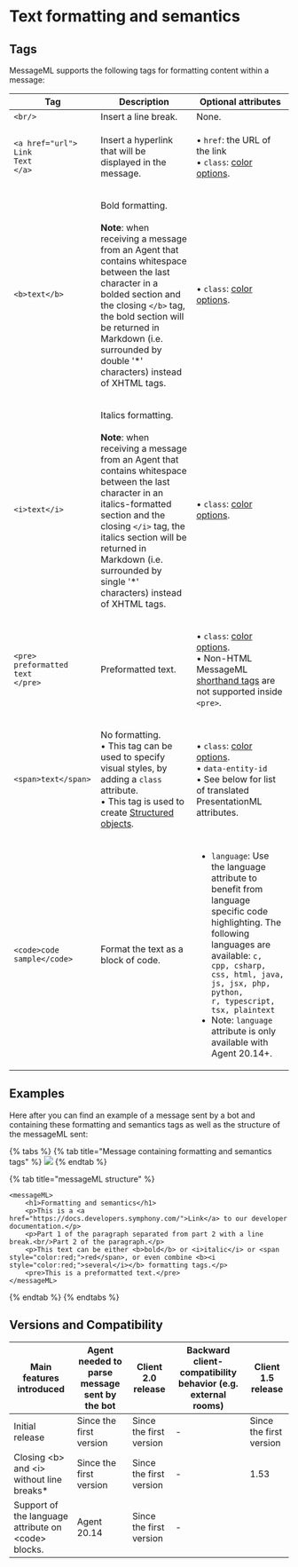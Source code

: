 # Text formatting and semantics

## Tags

MessageML supports the following tags for formatting content within a message:

| Tag                                                                                          | Description                                                                                                                                                                                                                                                                                                                                        | Optional attributes                                                                                                                                                                                                                                                                                                                                  |
| -------------------------------------------------------------------------------------------- | -------------------------------------------------------------------------------------------------------------------------------------------------------------------------------------------------------------------------------------------------------------------------------------------------------------------------------------------------- | ---------------------------------------------------------------------------------------------------------------------------------------------------------------------------------------------------------------------------------------------------------------------------------------------------------------------------------------------------- |
| `<br/>`                                                                                      | Insert a line break.                                                                                                                                                                                                                                                                                                                               | None.                                                                                                                                                                                                                                                                                                                                                |
| <p><code>&#x3C;a href="url"></code><br><code>Link Text</code><br><code>&#x3C;/a></code></p>  | Insert a hyperlink that will be displayed in the message.                                                                                                                                                                                                                                                                                          | <p>• <code>href</code>: the URL of the link<br><em></em>• <code>class</code>: <a href="../../../../developer-tools/developer-tools/ui-style-guide/colors.md">color options</a>.</p>                                                                                                                                                                  |
| `<b>text</b>`                                                                                | <p>Bold formatting.<br><br><strong>Note</strong>: when receiving a message from an Agent that contains whitespace between the last character in a bolded section and the closing <code>&#x3C;/b></code> tag, the bold section will be returned in Markdown (i.e. surrounded by double '*' characters) instead of XHTML tags.</p>                   | • `class`: [color options](../../../../developer-tools/developer-tools/ui-style-guide/colors.md).                                                                                                                                                                                                                                                    |
| `<i>text</i>`                                                                                | <p>Italics formatting.<br><br><strong>Note</strong>: when receiving a message from an Agent that contains whitespace between the last character in an italics-formatted section and the closing <code>&#x3C;/i></code> tag, the italics section will be returned in Markdown (i.e. surrounded by single '*' characters) instead of XHTML tags.</p> | • `class`: [color options](../../../../developer-tools/developer-tools/ui-style-guide/colors.md).                                                                                                                                                                                                                                                    |
| <p><code>&#x3C;pre></code><br><code>preformatted text</code><br><code>&#x3C;/pre></code></p> | Preformatted text.                                                                                                                                                                                                                                                                                                                                 | <p>• <code>class</code>: <a href="../../../../developer-tools/developer-tools/ui-style-guide/colors.md">color options</a>.<br><em></em>• Non-HTML MessageML <a href="broken-reference">shorthand tags</a> are not supported inside <code>&#x3C;pre></code>.</p>                                                                                      |
| `<span>text</span>`                                                                          | <p>No formatting.<br>• This tag can be used to specify visual styles, by adding a <code>class</code> attribute.<br><em></em>• This tag is used to create <a href="../entities/structured-objects.md">Structured objects</a>.</p>                                                                                                                   | <p>• <code>class</code>: <a href="../../../../developer-tools/developer-tools/ui-style-guide/colors.md">color options</a>.<br><em></em>• <code>data-entity-id</code><br>• See below for list of translated PresentationML attributes.</p>                                                                                                            |
| `<code>code sample</code>`                                                                   | Format the text as a block of code.                                                                                                                                                                                                                                                                                                                | <ul><li><code>language</code>: Use the language attribute to benefit from language specific code highlighting. The following languages are available: <code>c, cpp, csharp, css, html, java, js, jsx, php, python, r, typescript, tsx, plaintext</code></li><li>Note: <code>language</code> attribute is only available with Agent 20.14+.</li></ul> |

## Examples

Here after you can find an example of a message sent by a bot and containing these formatting and semantics tags as well as the structure of the messageML sent:

{% tabs %}
{% tab title="Message containing formatting and semantics tags" %}
![](../../../../.gitbook/assets/mml\_formatting.png)
{% endtab %}

{% tab title="messageML structure" %}
```markup
<messageML>
    <h1>Formatting and semantics</h1>
    <p>This is a <a href="https://docs.developers.symphony.com/">Link</a> to our developer documentation.</p>
    <p>Part 1 of the paragraph separated from part 2 with a line break.<br/>Part 2 of the paragraph.</p>
    <p>This text can be either <b>bold</b> or <i>italic</i> or <span style="color:red;">red</span>, or even combine <b><i style="color:red;">several</i></b> formatting tags.</p>
    <pre>This is a preformatted text.</pre>
</messageML>
```
{% endtab %}
{% endtabs %}

## Versions and Compatibility



| Main features introduced                             | Agent needed to parse message sent by the bot | Client 2.0 release      | Backward client-compatibility behavior (e.g. external rooms) | Client 1.5 release      |
| ---------------------------------------------------- | --------------------------------------------- | ----------------------- | ------------------------------------------------------------ | ----------------------- |
| Initial release                                      | Since the first version                       | Since the first version | -                                                            | Since the first version |
| Closing \<b> and \<i> without line breaks\*          | Since the first version                       | Since the first version | -                                                            | 1.53                    |
| Support of the language attribute on \<code> blocks. | Agent 20.14                                   | Since the first version | -                                                            |                         |
